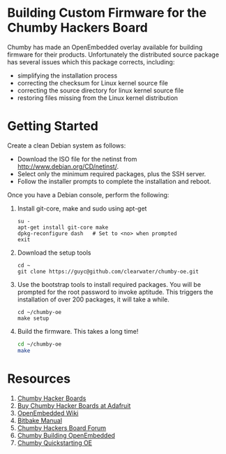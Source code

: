 Building Custom Firmware for the Chumby Hackers Board
=====================================================

Chumby has made an OpenEmbedded overlay available for building firmware for
their products. Unfortunately the distributed source package has several issues
which this package corrects, including:

* simplifying the installation process
* correcting the checksum for Linux kernel source file
* correcting the source directory for linux kernel source file
* restoring files missing from the Linux kernel distribution

Getting Started
===============

Create a clean Debian system as follows:

* Download the ISO file for the netinst from http://www.debian.org/CD/netinst/.
* Select only the minimum required packages, plus the SSH server.
* Follow the installer prompts to complete the installation and reboot.

Once you have a Debian console, perform the following:

1. Install git-core, make and sudo using apt-get

    ```
    su -
    apt-get install git-core make
    dpkg-reconfigure dash   # Set to <no> when prompted
    exit
   ```

1. Download the setup tools

    ```
    cd ~
    git clone https://guyc@github.com/clearwater/chumby-oe.git 
    ```

1. Use the bootstrap tools to install required packages. You will be prompted for the root password to invoke aptitude. This triggers the installation of over 200 packages, it will take a while.

    ```
    cd ~/chumby-oe
    make setup
    ```

1. Build the firmware.  This takes a long time!

    ```bash
    cd ~/chumby-oe
    make
    ```

Resources
=========

1.  [Chumby Hacker Boards](http://wiki.chumby.com/index.php/Chumby_hacker_board_beta)
2.  [Buy Chumby Hacker Boards at Adafruit](http://www.adafruit.com/category/46)
3.  [OpenEmbedded Wiki](http://www.openembedded.org/index.php/Main_Page)
4.  [Bitbake Manual](http://bitbake.berlios.de/manual/)
5.  [Chumby Hackers Board Forum](http://forum.chumby.com/viewforum.php?id=20)
6.  [Chumby Building OpenEmbedded](http://wiki.chumby.com/index.php/Building_OpenEmbedded_%28Beta%29)
7.  [Chumby Quickstarting OE](http://wiki.chumby.com/index.php/Quickstarting_OE)
